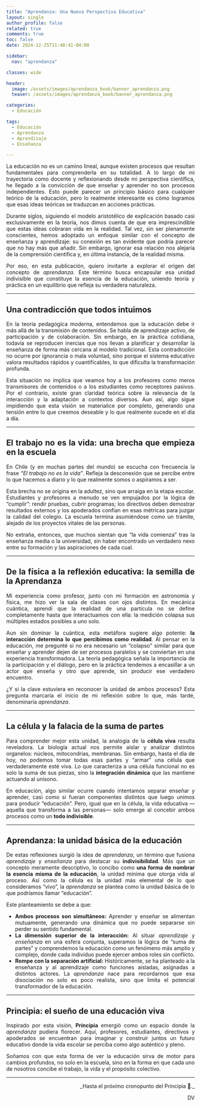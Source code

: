 ```yaml
---
title: "Aprendanza: Una Nueva Perspectiva Educativa"
layout: single
author_profile: false
related: true
comments: true
toc: false
date: 2024-12-25T11:48:41-04:00

sidebar:
  nav: "aprendanza"

classes: wide

header:
  image: /assets/images/aprendanza_book/banner_aprendanza.png
  teaser: /assets/images/aprendanza_book/banner_aprendanza.png

categories:
  - Educación

tags:
  - Educación
  - Aprendanza
  - Aprendizaje
  - Enseñanza

---
```


<div align="justify" markdown="1">
La educación no es un camino lineal, aunque existen procesos que resultan fundamentales para comprenderla en su totalidad. A lo largo de mi trayectoria como docente y reflexionando desde mi perspectiva científica, he llegado a la convicción de que enseñar y aprender no son procesos independientes. Esto puede parecer un principio básico para cualquier teórico de la educación, pero lo realmente interesante es cómo logramos que esas ideas teóricas se traduzcan en acciones prácticas.

Durante siglos, siguiendo el modelo aristotélico de explicación basado casi exclusivamente en la teoría, nos dimos cuenta de que era imprescindible que estas ideas cobraran vida en la realidad. Tal vez, sin ser plenamente conscientes, hemos adoptado un enfoque similar con el concepto de enseñanza y aprendizaje: su conexión es tan evidente que podría parecer que no hay más que añadir. Sin embargo, ignorar esa relación nos alejaría de la comprensión científica y, en última instancia, de la realidad misma.

Por eso, en esta publicación, quiero invitarte a explorar el origen del concepto de *aprendanza*. Este término busca encapsular esa unidad indivisible que constituye la esencia de la educación, uniendo teoría y práctica en un equilibrio que refleja su verdadera naturaleza.

---

## Una contradicción que todos intuimos
En la teoría pedagógica moderna, entendemos que la educación debe ir más allá de la transmisión de contenidos. Se habla de aprendizaje activo, de participación y de colaboración. Sin embargo, en la práctica cotidiana, todavía se reproducen inercias que nos llevan a planificar y desarrollar la enseñanza de forma más cercana al modelo tradicional. Esta contradicción no ocurre por ignorancia o mala voluntad, sino porque el sistema educativo valora resultados rápidos y cuantificables, lo que dificulta la transformación profunda.

Esta situación no implica que veamos hoy a los profesores como meros transmisores de contenidos o a los estudiantes como receptores pasivos. Por el contrario, existe gran claridad teórica sobre la relevancia de la interacción y la adaptación a contextos diversos. Aun así, algo sigue impidiendo que esta visión se materialice por completo, generando una tensión entre lo que creemos deseable y lo que realmente sucede en el día a día.

---

## El trabajo no es la vida: una brecha que empieza en la escuela
En Chile (y en muchas partes del mundo) se escucha con frecuencia la frase *“El trabajo no es la vida”*. Refleja la desconexión que se percibe entre lo que hacemos a diario y lo que realmente somos o aspiramos a ser.

Esta brecha no se origina en la adultez, sino que arraiga en la etapa escolar. Estudiantes y profesores a menudo se ven empujados por la lógica de “cumplir”: rendir pruebas, cubrir programas; los directivos deben demostrar resultados externos y los apoderados confían en esas métricas para juzgar la calidad del colegio. La escuela termina asumiéndose como un trámite, alejado de los proyectos vitales de las personas.

No extraña, entonces, que muchos sientan que “la vida comienza” tras la enseñanza media o la universidad, sin haber encontrado un verdadero nexo entre su formación y las aspiraciones de cada cual.

---

## De la física a la reflexión educativa: la semilla de la Aprendanza
Mi experiencia como profesor, junto con mi formación en astronomía y física, me hizo ver la sala de clases con ojos distintos. En mecánica cuántica, aprendí que la realidad de una partícula no se define completamente hasta que interactuamos con ella: la medición colapsa sus múltiples estados posibles a uno solo.

Aun sin dominar la cuántica, esta metáfora sugiere algo potente: **la interacción determina lo que percibimos como realidad**. Al pensar en la educación, me pregunté si no era necesario un “colapso” similar para que enseñar y aprender dejen de ser procesos paralelos y se conviertan en una experiencia transformadora. La teoría pedagógica señala la importancia de la participación y el diálogo, pero en la práctica tendemos a encasillar a un actor que enseña y otro que aprende, sin producir ese verdadero encuentro.

¿Y si la clave estuviera en reconocer la unidad de ambos procesos? Esta pregunta marcaría el inicio de mi reflexión sobre lo que, más tarde, denominaría *aprendanza*.

---

## La célula y la falacia de la suma de partes
Para comprender mejor esta unidad, la analogía de la **célula viva** resulta reveladora. La biología actual nos permite aislar y analizar distintos organelos: núcleos, mitocondrias, membranas. Sin embargo, hasta el día de hoy, no podemos tomar todas esas partes y “armar” una célula que verdaderamente esté viva. Lo que caracteriza a una célula funcional no es solo la suma de sus piezas, sino la **integración dinámica** que las mantiene actuando al unísono.

En educación, algo similar ocurre cuando intentamos separar enseñar y aprender, casi como si fueran componentes distintos que luego unimos para producir “educación”. Pero, igual que en la célula, la vida educativa —aquella que transforma a las personas— solo emerge al concebir ambos procesos como un **todo indivisible**.

---

## Aprendanza: la unidad básica de la educación
De estas reflexiones surgió la idea de *aprendanza*, un término que fusiona *aprendizaje* y *enseñanza* para destacar su **indivisibilidad**. Más que un concepto meramente descriptivo, lo concibo como **una forma de nombrar la esencia misma de la educación**, la unidad mínima que otorga vida al proceso. Así como la célula es la unidad más elemental de lo que consideramos “vivo”, la *aprendanza* se plantea como la unidad básica de lo que podríamos llamar “educación”.

Este planteamiento se debe a que:
- **Ambos procesos son simultáneos:** Aprender y enseñar se alimentan mutuamente, generando una dinámica que no puede separarse sin perder su sentido fundamental.
- **La dimensión superior de la interacción:** Al situar *aprendizaje* y *enseñanza* en una esfera conjunta, superamos la lógica de “suma de partes” y comprendemos la educación como un fenómeno más amplio y complejo, donde cada individuo puede ejercer ambos roles sin conflicto.
- **Rompe con la separación artificial:** Históricamente, se ha planteado a la enseñanza y al aprendizaje como funciones aisladas, asignadas a distintos actores. La *aprendanza* nace para recordarnos que esa disociación no solo es poco realista, sino que limita el potencial transformador de la educación.

---

## Principia: el sueño de una educación viva
Inspirado por esta visión, **Principia** emergió como un espacio donde la *aprendanza* pudiera florecer. Aquí, profesores, estudiantes, directivos y apoderados se encuentran para imaginar y construir juntos un futuro educativo donde la vida escolar se perciba como algo auténtico y pleno.

Soñamos con que esta forma de ver la educación sirva de motor para cambios profundos, no solo en la escuela, sino en la forma en que cada uno de nosotros concibe el trabajo, la vida y el propósito colectivo.

---

<div align="right" markdown="1">
_Hasta el próximo cronopunto del Principia 🥚._

DV  
</div>
</div>
